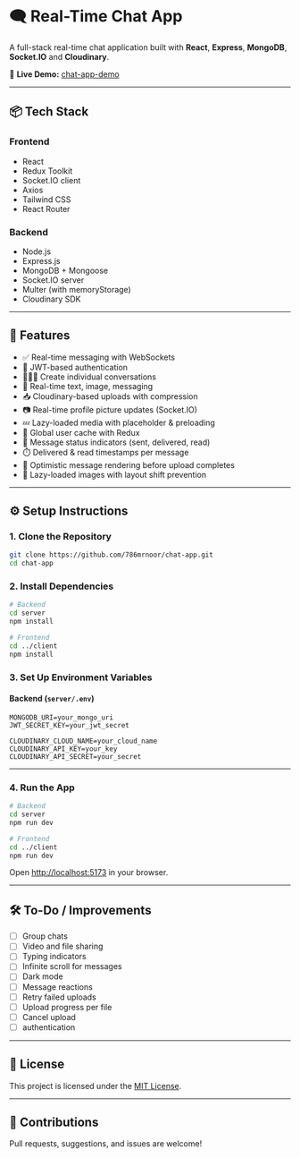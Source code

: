 # 🗨️ Real-Time Chat App

A full-stack real-time chat application built with **React**, **Express**, **MongoDB**, **Socket.IO** and **Cloudinary**.

🚀 **Live Demo:** [chat-app-demo](https://chat-app-s1u6.onrender.com/)

---

## 📦 Tech Stack

### Frontend

- React
- Redux Toolkit
- Socket.IO client
- Axios
- Tailwind CSS
- React Router

### Backend

- Node.js
- Express.js
- MongoDB + Mongoose
- Socket.IO server
- Multer (with memoryStorage)
- Cloudinary SDK

---

## 🚀 Features

- ✅ Real-time messaging with WebSockets
- 🔐 JWT-based authentication
- 🧑‍🤝‍🧑 Create individual conversations
- 💬 Real-time text, image, messaging
- 📥 Cloudinary-based uploads with compression
- 📷 Real-time profile picture updates (Socket.IO)
- 💤 Lazy-loaded media with placeholder & preloading
- 🧠 Global user cache with Redux
- 💬 Message status indicators (sent, delivered, read)
- ⏱️ Delivered & read timestamps per message
- 🔁 Optimistic message rendering before upload completes
- 🧠 Lazy-loaded images with layout shift prevention

---

## ⚙️ Setup Instructions

### 1. Clone the Repository

```bash
git clone https://github.com/786mrnoor/chat-app.git
cd chat-app
```

### 2. Install Dependencies

```bash
# Backend
cd server
npm install

# Frontend
cd ../client
npm install
```

### 3. Set Up Environment Variables

#### Backend (`server/.env`)

```
MONGODB_URI=your_mongo_uri
JWT_SECRET_KEY=your_jwt_secret

CLOUDINARY_CLOUD_NAME=your_cloud_name
CLOUDINARY_API_KEY=your_key
CLOUDINARY_API_SECRET=your_secret
```

---

### 4. Run the App

```bash
# Backend
cd server
npm run dev

# Frontend
cd ../client
npm run dev
```

Open [http://localhost:5173](http://localhost:5173) in your browser.

---

<!-- ## 📸 Screenshots

> Add screenshots or a demo video here

--- -->

## 🛠️ To-Do / Improvements

- [ ] Group chats
- [ ] Video and file sharing
- [ ] Typing indicators
- [ ] Infinite scroll for messages
- [ ] Dark mode
- [ ] Message reactions
- [ ] Retry failed uploads
- [ ] Upload progress per file
- [ ] Cancel upload
- [ ] authentication
<!-- - [ ] Push notifications (web) -->

---

## 📄 License

This project is licensed under the [MIT License](LICENSE).

---

## 🙌 Contributions

Pull requests, suggestions, and issues are welcome!
